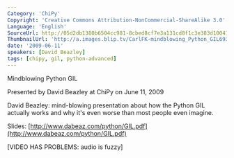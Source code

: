 ```yaml
---
Category: 'ChiPy'
Copyright: 'Creative Commons Attribution-NonCommercial-ShareAlike 3.0'
Language: 'English'
SourceUrl: http://05d2db1380b6504cc981-8cbed8cf7e3a131cd8f1c3e383d10041.r93.cf2.rackcdn.com/chipy/588_mindblowing-python-gil.flv
ThumbnailUrl: 'http://a.images.blip.tv/CarlFK-mindblowing_Python_GIL693-605.jpg'
date: '2009-06-11'
speakers: [David Beazley]
tags: [chipy, gil, python-advanced]
---
```

Mindblowing Python GIL

  
Presented by David Beazley at ChiPy on June 11, 2009

  
David Beazley: mind-blowing presentation about how the Python GIL actually
works and why it's even worse than most people even imagine.

  
Slides:
[http://www.dabeaz.com/python/GIL.pdf](http://www.dabeaz.com/python/GIL.pdf)

  
[VIDEO HAS PROBLEMS: audio is fuzzy]

